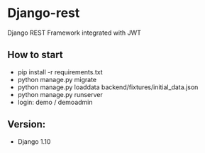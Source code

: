 # Django-rest

Django REST Framework integrated with JWT

## How to start
- pip install -r requirements.txt
- python manage.py migrate
- python manage.py loaddata backend/fixtures/initial_data.json
- python manage.py runserver
- login: demo / demoadmin

## Version:
- Django 1.10
